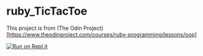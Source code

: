 # ruby_TicTacToe
This project is from (The Odin Project)[https://www.theodinproject.com/courses/ruby-programming/lessons/oop]

[![Run on Repl.it](https://repl.it/badge/github/rlmoser99/ruby_TicTacToe)](https://repl.it/github/rlmoser99/ruby_TicTacToe)